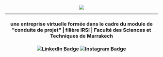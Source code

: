 <p align="center">
  <img src="https://user-images.githubusercontent.com/124935244/218271998-eccfaf5d-d851-46ab-8315-b40a62340877.png">
</p>
<hr>
<h3 align="center">une entreprise virtuelle formée dans le cadre du module de "conduite de projet" | filière IRSI | Faculté des Sciences et Techniques de Marrakech<h3/>
<div id="badges" align="center">
  <a href="https://www.linkedin.com/in/various-innovations-8a451a265/">
    <img src="https://img.shields.io/badge/LinkedIn-blue?style=for-the-badge&logo=linkedin&logoColor=white" alt="LinkedIn Badge"/>
  </a>
  <a href="https://twitter.com/VariousInnovat">
    <img src="https://img.shields.io/badge/Twitter-blue?style=for-the-badge&logo=twitter&logoColor=white" alt="Instagram Badge"/>
  </a>
</div>
